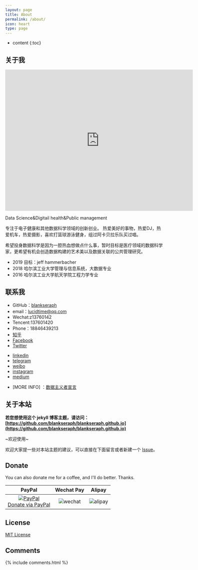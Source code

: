 ```yaml
---
layout: page
title: About
permalink: /about/
icon: heart
type: page
---
```


* content
{:toc}

## 关于我

<iframe src="https://ftp.bmp.ovh/imgs/2019/10/b184133906c7df14.jpg" style="border: 0;height: 450px;width: 600px;overflow: hidden;" frameBorder="0"></iframe>

Data Science&Digitail health&Public management

专注于电子健康和其他数据科学领域的创新创业。
热爱美好的事物，热爱DJ，热爱机车，热爱摄影，喜欢打篮球游泳健身，组过阿卡贝拉乐队买过唱。

希望投身数据科学是因为一腔热血想做点什么事，暂时目标是医疗领域的数据科学家，更希望有机会创造数据构建的艺术美以及数据关联的公共管理研究。


* 2019 目标：jeff hammerbacher
* 2018 哈尔滨工业大学管理与信息系统，大数据专业
* 2016 哈尔滨工业大学航天学院工程力学专业

## 联系我

* GitHub：[blankseraph](https://github.com/blankseraph)
* email：lucidtime@qq.com
* Wechat:z13760142
* Tencent:137601420
* Phone：18846439213
* [知乎](https://www.zhihu.com/people/blankseraph)
* [Facebook](https://www.facebook.com/blankseraph)
* [Twitter](https://twitter.com/blank_seraph)
<!-- * [researchgate](https://www.researchgate.net/profile/Yongqi_Li5) -->
* [linkedin](https://www.linkedin.com/in/blankseraph)
* [telegram](https://t.me/blankseraph)
* [weibo](https://weibo.com/blankseraph)
* [instagram](https://www.instagram.com/blankseraph)
* [medium](https://medium.com/@blankseraph)

<!-- * [yuque](https://www.yuque.com/wuage)
* [indoQ](https://www.infoq.cn/profile/1687550) -->
* [MORE INFO] ：[数据主义者宣言](https://www.researchgate.net/publication/334908616_shujukexue-goujiangongchanzhuyirenleimingyungongtongtixinlantu)

<!-- * [MY CV]：[My resume](http://blankseraph.top/resume/) -->

## 关于本站

**若您想使用这个 jekyll 博客主题，请访问：[https://github.com/blankseraph/blankseraph.github.io](https://github.com/blankseraph/blankseraph.github.io)**

~欢迎使用~

欢迎大家提一些对本站主题的建议，可以直接在下面留言或者新建一个 [Issue](https://github.com/blankseraph/blankseraph.github.io/issues)。
## Donate

You can also donate me for a coffee, and I'll do better. Thanks.

|                                                                     PayPal                                                                     |                                 Wechat Pay                                  |                                   Alipay                                    |
|:----------------------------------------------------------------------------------------------------------------------------------------------:|:---------------------------------------------------------------------------:|:---------------------------------------------------------------------------:|
| [![PayPal](https://www.paypalobjects.com/webstatic/paypalme/images/pp_logo_small.png)<br>Donate via PayPal ](https://www.paypal.me/wuage) | ![wechat](https://i.loli.net/2019/09/24/RUVTb4m2itk6LuE.png) | ![alipay](https://i.loli.net/2019/09/24/1Kjne9tWOEvNwph.jpg) |


## License

[MIT License](https://github.com/Gaohaoyang/gaohaoyang.github.io/blob/master/LICENSE.md)


## Comments

{% include comments.html %}
